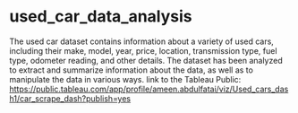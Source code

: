 # used_car_data_analysis

The used car dataset contains information about a variety of used cars, including their make, model, year, price, location, transmission type, fuel type, odometer reading, and other details. The dataset has been analyzed to extract and summarize information about the data, as well as to manipulate the data in various ways.
 link to the Tableau Public: https://public.tableau.com/app/profile/ameen.abdulfatai/viz/Used_cars_dash1/car_scrape_dash?publish=yes
